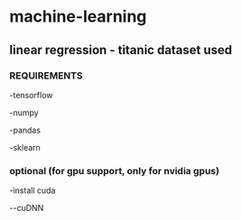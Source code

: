 # machine-learning

## linear regression - titanic dataset used


### REQUIREMENTS
-tensorflow 

-numpy

-pandas

-sklearn

### optional (for gpu support, only for nvidia gpus)

-install cuda

--cuDNN


